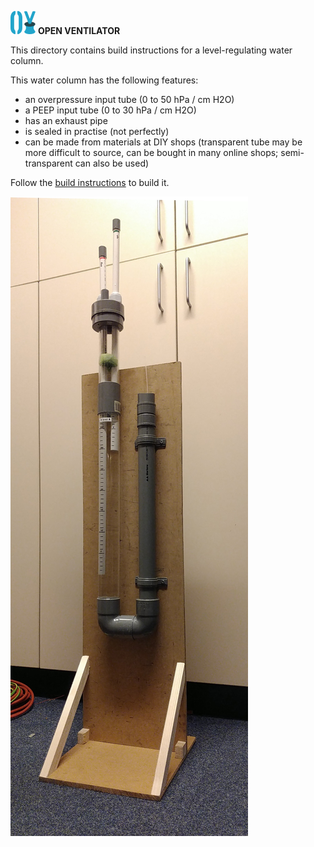 ![](../../images/OpenVentilatorLogoSmall.png) **OPEN VENTILATOR**

This directory contains build instructions for a level-regulating water column. 

This water column has the following features:

- an overpressure input tube (0 to 50 hPa / cm H2O)
- a PEEP input tube (0 to 30 hPa / cm H2O)
- has an exhaust pipe
- is sealed in practise (not perfectly)
- can be made from materials at DIY shops (transparent tube may be more difficult to source, can be bought in many online shops; semi-transparent can also be used)

Follow the [build instructions](Instructions.md) to build it.

![overview](images/AssembledWaterColumn.jpg)

